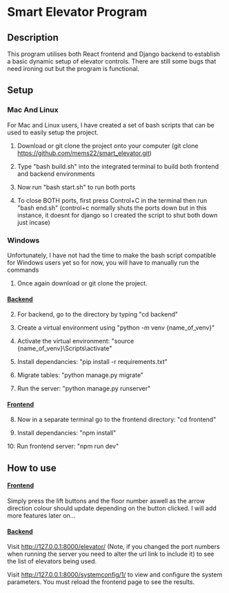 # Smart Elevator Program

## Description 

This program utilises both React frontend and Django backend to establish a basic dynamic setup of elevator controls.
There are still some bugs that need ironing out but the program is functional.

## Setup

### Mac And Linux
For Mac and Linux users, I have created a set of bash scripts that can be used to easily setup the project. 

1. Download or git clone the project onto your computer (git clone https://github.com/mems22/smart_elevator.git)

2. Type "bash build.sh" into the integrated terminal to build both frontend and backend environments

3. Now run "bash start.sh" to run both ports

4. To close BOTH ports, first press Control+C in the terminal then run "bash end.sh" (control+c normally shuts the ports down but in this instance, it doesnt for django
so I created the script to shut both down just incase)


### Windows
Unfortunately, I have not had the time to make the bash script compatible for Windows users yet so for now, you will have to manually run the
commands

1. Once again download or git clone the project.

#### <ins>Backend</ins>

2. For backend, go to the directory by typing "cd backend"

3. Create a virtual environment using "python -m venv {name_of_venv}"

4. Activate the virtual environment: "source {name_of_venv}\Scripts\activate"

5. Install dependancies: "pip install -r requirements.txt"

6. Migrate tables: "python manage.py migrate"

7. Run the server: "python manage.py runserver"

#### <ins>Frontend</ins>

8. Now in a separate terminal go to the frontend directory: "cd frontend"

9. Install dependancies: "npm install"

10: Run frontend server: "npm run dev"


## How to use

#### <ins>Frontend</ins>

Simply press the lift buttons and the floor number aswell as the arrow direction colour should update depending on the button clicked. I will
add more features later on...

#### <ins>Backend</ins>

Visit http://127.0.0.1:8000/elevator/ (Note, if you changed the port numbers when running the server you need to alter the url link to include it)
to see the list of elevators being used. 

Visit http://127.0.0.1:8000/systemconfig/1/ to view and configure the system parameters. You must reload the frontend page to see the results.

